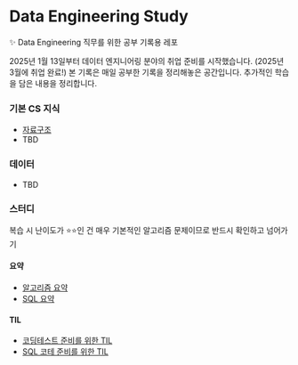 # Data Engineering Study
✨ Data Engineering 직무를 위한 공부 기록용 레포

2025년 1월 13일부터 데이터 엔지니어링 분야의 취업 준비를 시작했습니다. (2025년 3월에 취업 완료!)
본 기록은 매일 공부한 기록을 정리해놓은 공간입니다. 추가적인 학습을 담은 내용을 정리합니다.

### 기본 CS 지식 
- [자료구조](/computer-science/data-structure.md)
- TBD

### 데이터 
- TBD

### 스터디

복습 시 난이도가 ⭐️⭐️인 건 매우 기본적인 알고리즘 문제이므로 반드시 확인하고 넘어가기 

#### 요약

- [알고리즘 요약](/coding-test/algorithm-summary.md)
- [SQL 요약](/coding-test/sql-summary.md)

#### TIL
- [코딩테스트 준비를 위한 TIL](/coding-test/Algorithm-TIL)
- [SQL 코테 준비를 위한 TIL](/coding-test/SQL-TIL)
